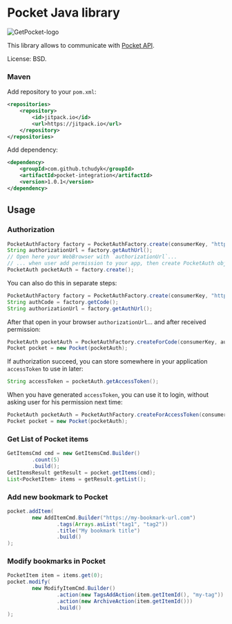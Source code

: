 # Pocket Java library

![GetPocket-logo](https://getpocket.com/i/v3/pocket_logo.png) 

This library allows to communicate with [Pocket API](https://getpocket.com/developer/docs).

License: BSD.

### Maven
Add repository to your `pom.xml`:
```xml
<repositories>
    <repository>
        <id>jitpack.io</id>
        <url>https://jitpack.io</url>
    </repository>
</repositories>
```

Add dependency:
```xml
<dependency>
    <groupId>com.github.tchudyk</groupId>
    <artifactId>pocket-integration</artifactId>
    <version>1.0.1</version>
</dependency>
```

## Usage

### Authorization

```java
PocketAuthFactory factory = PocketAuthFactory.create(consumerKey, "https://getpocket.com/");
String authorizationUrl = factory.getAuthUrl();
// Open here your WebBrowser with `authorizationUrl`... 
// ... when user add permission to your app, then create PocketAuth object. 
PocketAuth pocketAuth = factory.create();
```

You can also do this in separate steps:
```java
PocketAuthFactory factory = PocketAuthFactory.create(consumerKey, "https://getpocket.com/");
String authCode = factory.getCode();
String authorizationUrl = factory.getAuthUrl();
```

After that open in your browser `authorizationUrl`... and after received permission:
```java
PocketAuth pocketAuth = PocketAuthFactory.createForCode(consumerKey, authCode);
Pocket pocket = new Pocket(pocketAuth);
```

If authorization succeed, you can store somewhere in your application `accessToken` to use in later:
```java
String accessToken = pocketAuth.getAccessToken();
```


When you have generated `accessToken`, you can use it to login, without asking user for his permission next time:
```java
PocketAuth pocketAuth = PocketAuthFactory.createForAccessToken(consumerKey, accessToken);
Pocket pocket = new Pocket(pocketAuth);
```



### Get List of Pocket items

```java
GetItemsCmd cmd = new GetItemsCmd.Builder()
        .count(5)
        .build();
GetItemsResult getResult = pocket.getItems(cmd);
List<PocketItem> items = getResult.getList();
```



### Add new bookmark to Pocket

```java
pocket.addItem(
        new AddItemCmd.Builder("https://my-bookmark-url.com")
                .tags(Arrays.asList("tag1", "tag2"))
                .title("My bookmark title")
                .build()
);
```



### Modify bookmarks in Pocket

```java
PocketItem item = items.get(0);
pocket.modify(
        new ModifyItemCmd.Builder()
                .action(new TagsAddAction(item.getItemId(), "my-tag"))
                .action(new ArchiveAction(item.getItemId()))
                .build()
);
```